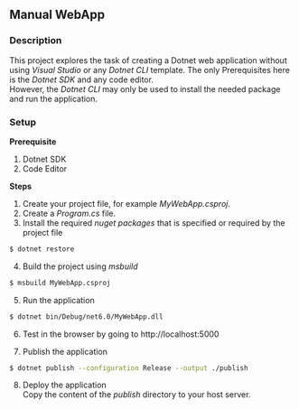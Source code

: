 ## Manual WebApp
### Description
This project explores the task of creating a Dotnet web application without using _Visual Studio_ or any _Dotnet CLI_ template.
The only Prerequisites here is the _Dotnet SDK_ and any code editor.  
However, the _Dotnet CLI_ may only be used to install the needed package and run the application.  

### Setup
__Prerequisite__  
1. Dotnet SDK
2. Code Editor

__Steps__
1. Create your project file, for example _MyWebApp.csproj_.  
2. Create a _Program.cs_ file.
3. Install the required _nuget packages_ that is specified or required by the project file
```bash
$ dotnet restore
```
4. Build the project using _msbuild_
```bash
$ msbuild MyWebApp.csproj  
```
5. Run the application
```bash
$ dotnet bin/Debug/net6.0/MyWebApp.dll
```
6. Test in the browser by going to http://localhost:5000

7. Publish the application  
```bash
$ dotnet publish --configuration Release --output ./publish
```
8. Deploy the application  
Copy the content of the _publish_ directory to your host server.  
